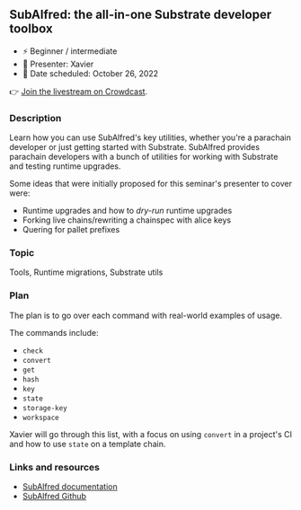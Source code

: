 ## SubAlfred: the all-in-one Substrate developer toolbox

* ⚡️ Beginner / intermediate
* 👤 Presenter: Xavier
* 📆 Date scheduled: October 26, 2022

👉 [Join the livestream on Crowdcast](https://www.crowdcast.io/e/substrate-seminar-2/26).

### Description

Learn how you can use SubAlfred's key utilities, whether you're a parachain developer or just getting started with Substrate.
SubAlfred provides parachain developers with a bunch of utilities for working with Substrate and testing runtime upgrades.

Some ideas that were initially proposed for this seminar's presenter to cover were:
* Runtime upgrades and how to _dry-run_ runtime upgrades
* Forking live chains/rewriting a chainspec with alice keys
* Quering for pallet prefixes

### Topic

Tools, Runtime migrations, Substrate utils

### Plan

The plan is to go over each command with real-world examples of usage.

The commands include:
* `check`
* `convert`
* `get`
* `hash`
* `key`
* `state`
* `storage-key`
* `workspace`

Xavier will go through this list, with a focus on using `convert` in a project's CI and how to use `state` on a template chain.

### Links and resources

* [SubAlfred documentation](https://subalfred.hack.ink/)
* [SubAlfred Github](https://github.com/hack-ink/subalfred)
